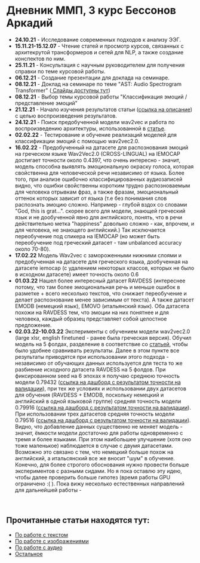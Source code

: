 # Дневник ММП, 3 курс Бессонов Аркадий
<ul>
<li><b>24.10.21</b> - Исследование современных подходов к анализу ЭЭГ.</li>
<li><b>15.11.21-15.12.07</b> - Чтение статей и просмотр курсов, связанных с архитекрутой трансформеров и сетей для NLP, а также создание конспектов по ним.</li>
<li><b>25.11.21</b> - Консультация с научным руководителем для получения справки по теме курсовой работы.</li>
<li><b>06.12.21</b> - Создание презентации для доклада на семинаре.</li>
 <li><b>08.12.21</b> - Доклад на семинаре по теме "AST: Audio Spectrogram Transformer" (<a href="https://github.com/beccohov/mmp_diary/blob/main/Seminars/fall%202021/AST%20Audio.pdf"> Слайды доступны тут</a>)</li>
<li><b>08.12.21</b> - Выбор темы курсовой работы "Классификация эмоций / представление эмоций"</li>
 <li><b>21.12.21</b> - Начало изучения результатов статьи (<a href="https://github.com/beccohov/mmp_diary/blob/main/Articles/Audio/README.md#current_issue">ссылка на описание</a>) с целью воспроизведения результатов.</li>
 <li><b>24.12.21</b> - Поиск предобученной модели wav2vec и работа по воспроизведению архитектуры, использованной в <a href="https://github.com/beccohov/mmp_diary/blob/main/Articles/Audio/README.md#current_issue">статье</a>. </li>
 <li><b>02.02.22</b> - Тестирование и обучение реализаций моделей для классификации эмоций с помощью wav2vec2.0. </li>
 <li><b>16.02.22</b> - Предобученный на датасете для распознования эмоций на греческом языке Wav2Vec2.0 (CROSS-LINGUAL) на IEMOCAP достигает точности около 0.4397, что очень интересно - значит, модель способна выявлять эмоциональную окраску голоса, которая свойственна для человеческой речи независимо от языка. Более того, при анализе ошибочно классифицированных аудиозаписей видно, что ошибки свойственны коротким трудно распозноваемым для человека отрывкам фраз, а также фразам, эмоциональный оттенок которых зависит от языка (т.е без понимания слов распознать эмоцию сложно. Например - глубой вздох со словами "God, this is grat...". скорее всего для модели, знающей греческий язык и не дообученной явно для английского, понять, что в речи действительно метка "happiness" довольно сложно - как, впрочем, и для человека, не знающего английский.)  Так исключается переобучение под спикера на IEMOCAP (но может быть переобучение под греческий датасет - там unbalanced accuracy около 70-80).</li>
 <li><b>17.02.22</b> Модель Wav2vec с замороженными нижними слоями и предобученная на датасете для греческого языка, дообученная на датасете iemocap (c удалением некоторых классов, которых не было в исходном датасете) имеет точность около 0.6</li>

 <li><b>01.03.22</b> 
 Нашел более интересный датасет RAVDESS (интереснее потому, что там более эмоциональная речь и меньше ошибок в разметке + всего несколько текстов, что снижает переобучение и делает распознование менее зависимым от текста). А также датасет EMODB (немецкий язык), EMOVO (итальянский язык). Оба датасета похожи на RAVDESS тем, что эмоции на них понятнее и для человека, каждый образец представляет собой целостное предложение.
 </li>
<li><b>02.03.22-10.03.22</b> 
 Эксперименты с обучением модели wav2vec2.0 (large xlsr, english finetuned - ранее была греческая версия). Обучил модель на 5 фолдах, разделение в соответствие со  <a href="https://www.mdpi.com/2076-3417/12/1/327">статьей</a>, чтобы было удобнее сравнивать результаты. Далее в этом пункте все результаты приводятся при использовании этого подхода - независимо от обучающих данных используется для теста то же разбиение исходного датасета RAVDESS на 5 фолдов. При фиксированном seed на 6 эпохах я получаю среднюю точность модели 0.79432 (<a href="https://wandb.ai/beccohov/Wav2vec2MultilingualClassic/reports/Shared-panel-22-03-11-20-03-41--VmlldzoxNjc1ODYy?accessToken=bhvz0arbbw9nj23o1effcu4gerkqu9g3pvx22alksgnoegmgdpo79oxgyshbj8lk">ссылка на дашборд с результатом точности на валидации</a>), при тех же условиях и использовании двух датасетов для обучения (RAVDESS + EMODB, поскольку немецкий и английский в одной языковой группе) средняя точность модели 0.79916 (<a href="https://wandb.ai/beccohov/Wav2vec2MultilingualDouble/reports/Shared-panel-22-03-11-20-03-88--VmlldzoxNjc1ODgy?accessToken=m7tx9plz60lzas3vhlmqatfw0omynqd3ry9fbtp8fv6pqdfovcynw4lr77xc7bol">ссылка на дашборд с результатом точности на валидации</a>). При использовании трех датасетов средняя точность модели 0.79516 (<a href="https://wandb.ai/beccohov/Wav2vec2MultilingualThree/reports/Shared-panel-22-03-11-20-03-75--VmlldzoxNjc1ODc5?accessToken=srehwav2jz215kxfxl3vacvcf8zb1yu03o6sjuapz2elvpnhpbm4mywds45o9x5z">ссылка на дашборд с результатом точности на валидации</a>). Видно, что добавление данных существенно не меняет модель - значит, ёмкости модели достаточно для работы одновременно с тремя и более языками. При этом наибольшее улучшение (хотя оно тоже маленькое) наблюдается в случае с двумя датасетами. Возможно это связано с тем, что немецкий больше похож на английский, а итальсянский все же вносит "шум" в обучение. Конечно, для более строгого обоснования нужно провести больше экспериментов с разными сидами. Но я пока оставлю эту идею, чтобы далее проверить больше гипотез (время работы GPU ограничено :( ). Пока вижу несколько естественных направлений для дальнейшей работы - 
 </li>

 
 </ul>
 <br>

 <h2>Прочитанные статьи находятся тут:</h2>
 <ul>
  <li><a href="https://github.com/beccohov/mmp_diary/tree/main/Articles/Text">По работе с текстом</a></li>
  <li><a href="https://github.com/beccohov/mmp_diary/tree/main/Articles/Images">По работе с изображениями</a></li>
  <li><a href="https://github.com/beccohov/mmp_diary/tree/main/Articles/Audio">По работе с аудио</a></li>
  <li><a href="https://github.com/beccohov/mmp_diary/tree/main/Articles/Others">Остальное</a> </li>
 </ul>
